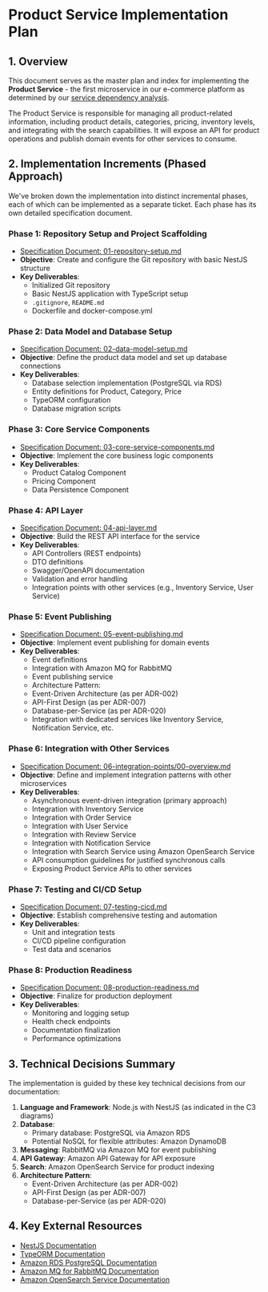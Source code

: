 # Product Service Implementation Plan

## 1. Overview

This document serves as the master plan and index for implementing the **Product Service** - the first microservice in our e-commerce platform as determined by our [service dependency analysis](../../architecture/service-dependency-analysis.md).

The Product Service is responsible for managing all product-related information, including product details, categories, pricing, inventory levels, and integrating with the search capabilities. It will expose an API for product operations and publish domain events for other services to consume.

## 2. Implementation Increments (Phased Approach)

We've broken down the implementation into distinct incremental phases, each of which can be implemented as a separate ticket. Each phase has its own detailed specification document.

### Phase 1: Repository Setup and Project Scaffolding
- [Specification Document: 01-repository-setup.md](./01-repository-setup.md)
- **Objective**: Create and configure the Git repository with basic NestJS structure
- **Key Deliverables**: 
  - Initialized Git repository
  - Basic NestJS application with TypeScript setup
  - `.gitignore`, `README.md`
  - Dockerfile and docker-compose.yml

### Phase 2: Data Model and Database Setup
- [Specification Document: 02-data-model-setup.md](./02-data-model-setup.md)
- **Objective**: Define the product data model and set up database connections
- **Key Deliverables**:
  - Database selection implementation (PostgreSQL via RDS)
  - Entity definitions for Product, Category, Price
  - TypeORM configuration
  - Database migration scripts

### Phase 3: Core Service Components
- [Specification Document: 03-core-service-components.md](./03-core-service-components.md)
- **Objective**: Implement the core business logic components
- **Key Deliverables**:
  - Product Catalog Component
  - Pricing Component
  - Data Persistence Component

### Phase 4: API Layer
- [Specification Document: 04-api-layer.md](./04-api-layer.md)
- **Objective**: Build the REST API interface for the service
- **Key Deliverables**:
  - API Controllers (REST endpoints)
  - DTO definitions
  - Swagger/OpenAPI documentation
  - Validation and error handling
  - Integration points with other services (e.g., Inventory Service, User Service)

### Phase 5: Event Publishing
- [Specification Document: 05-event-publishing.md](./05-event-publishing.md)
- **Objective**: Implement event publishing for domain events
- **Key Deliverables**:
  - Event definitions
  - Integration with Amazon MQ for RabbitMQ
  - Event publishing service
  - Architecture Pattern: 
   - Event-Driven Architecture (as per ADR-002)
   - API-First Design (as per ADR-007)
   - Database-per-Service (as per ADR-020)
   - Integration with dedicated services like Inventory Service, Notification Service, etc.

### Phase 6: Integration with Other Services
- [Specification Document: 06-integration-points/00-overview.md](./06-integration-points/00-overview.md)
- **Objective**: Define and implement integration patterns with other microservices
- **Key Deliverables**:
  - Asynchronous event-driven integration (primary approach)
  - Integration with Inventory Service
  - Integration with Order Service
  - Integration with User Service
  - Integration with Review Service
  - Integration with Notification Service
  - Integration with Search Service using Amazon OpenSearch Service
  - API consumption guidelines for justified synchronous calls
  - Exposing Product Service APIs to other services

### Phase 7: Testing and CI/CD Setup
- [Specification Document: 07-testing-cicd.md](./07-testing-cicd.md)
- **Objective**: Establish comprehensive testing and automation
- **Key Deliverables**:
  - Unit and integration tests
  - CI/CD pipeline configuration
  - Test data and scenarios

### Phase 8: Production Readiness
- [Specification Document: 08-production-readiness.md](./08-production-readiness.md)
- **Objective**: Finalize for production deployment
- **Key Deliverables**:
  - Monitoring and logging setup
  - Health check endpoints
  - Documentation finalization
  - Performance optimizations

## 3. Technical Decisions Summary

The implementation is guided by these key technical decisions from our documentation:

1. **Language and Framework**: Node.js with NestJS (as indicated in the C3 diagrams)
2. **Database**:
   - Primary database: PostgreSQL via Amazon RDS
   - Potential NoSQL for flexible attributes: Amazon DynamoDB
3. **Messaging**: RabbitMQ via Amazon MQ for event publishing
4. **API Gateway**: Amazon API Gateway for API exposure
5. **Search**: Amazon OpenSearch Service for product indexing
6. **Architecture Pattern**: 
   - Event-Driven Architecture (as per ADR-002)
   - API-First Design (as per ADR-007)
   - Database-per-Service (as per ADR-020)

## 4. Key External Resources

- [NestJS Documentation](https://docs.nestjs.com/)
- [TypeORM Documentation](https://typeorm.io/)
- [Amazon RDS PostgreSQL Documentation](https://docs.aws.amazon.com/AmazonRDS/latest/UserGuide/CHAP_PostgreSQL.html)
- [Amazon MQ for RabbitMQ Documentation](https://docs.aws.amazon.com/amazon-mq/latest/developer-guide/rabbitmq.html)
- [Amazon OpenSearch Service Documentation](https://docs.aws.amazon.com/opensearch-service/)
